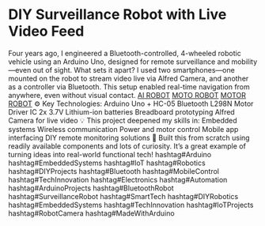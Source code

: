 # DIY Surveillance Robot with Live Video Feed

Four years ago, I engineered a Bluetooth-controlled, 4-wheeled robotic vehicle using an Arduino Uno, designed for remote surveillance and mobility—even out of sight.
 What sets it apart?
I used two smartphones—one mounted on the robot to stream video live via Alfred Camera, and another as a controller via Bluetooth. This setup enabled real-time navigation from anywhere, even without visual contact.
[AI ROBOT](robot_image/ai%20robot.png)
[MOTO ROBOT](robot_image/moto%20root.jpg)
[MOTOR ROBOT](robot_image/motor%20robot.jpg)
⚙️ Key Technologies:
Arduino Uno + HC-05 Bluetooth
L298N Motor Driver IC
2x 3.7V Lithium-ion batteries
Breadboard prototyping
Alfred Camera for live video
💡 This project deepened my skills in:
Embedded systems
Wireless communication
Power and motor control
Mobile app interfacing
DIY remote monitoring solutions
🔧 Built this from scratch using readily available components and lots of curiosity. It’s a great example of turning ideas into real-world functional tech!
hashtag#Arduino hashtag#EmbeddedSystems hashtag#IoT hashtag#Robotics hashtag#DIYProjects hashtag#Bluetooth hashtag#MobileControl hashtag#TechInnovation hashtag#Electronics hashtag#Automation
hashtag#ArduinoProjects
hashtag#BluetoothRobot hashtag#SurveillanceRobot hashtag#SmartTech hashtag#DIYRobotics hashtag#EmbeddedSystems hashtag#TechInnovation hashtag#IoTProjects hashtag#RobotCamera hashtag#MadeWithArduino 
